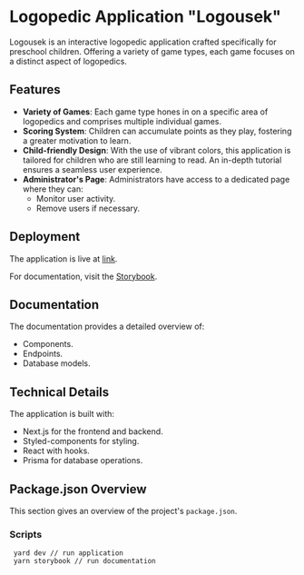 # Logopedic Application "Logousek"

Logousek is an interactive logopedic application crafted specifically for preschool children. Offering a variety of game types, each game focuses on a distinct aspect of logopedics.

## Features

- **Variety of Games**: Each game type hones in on a specific area of logopedics and comprises multiple individual games.
- **Scoring System**: Children can accumulate points as they play, fostering a greater motivation to learn.
- **Child-friendly Design**: With the use of vibrant colors, this application is tailored for children who are still learning to read. An in-depth tutorial ensures a seamless user experience.
- **Administrator's Page**: Administrators have access to a dedicated page where they can:
  - Monitor user activity.
  - Remove users if necessary.

## Deployment

The application is live at [link](https://www.logousek.cz/).

For documentation, visit the [Storybook](https://logousek-storybook.vercel.app/?path=/docs/applicationmodel-apiroutes-activity-add-score--docs).

## Documentation

The documentation provides a detailed overview of:

- Components.
- Endpoints.
- Database models.

## Technical Details

The application is built with:

- Next.js for the frontend and backend.
- Styled-components for styling.
- React with hooks.
- Prisma for database operations.

## Package.json Overview

This section gives an overview of the project's `package.json`.

### Scripts

```
 yard dev // run application
 yarn storybook // run documentation
```
